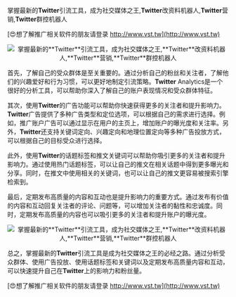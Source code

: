 掌握最新的**Twitter**引流工具，成为社交媒体之王,**Twitter**改资料机器人,**Twitter**营销,**Twitter**群控机器人

[😍想了解推广相关软件的朋友请登录 http://www.vst.tw](http://www.vst.tw)

 <center><img src="https://vst.tw/MP4/tuiguang/png/3.png" alt="掌握最新的**Twitter**引流工具，成为社交媒体之王,**Twitter**改资料机器人,**Twitter**营销,**Twitter**群控机器人"></center>

首先，了解自己的受众群体是至关重要的。通过分析自己的粉丝和关注者，了解他们的兴趣爱好和行为习惯，可以更好地制定引流策略。**Twitter** Analytics是一个很好的分析工具，可以帮助你深入了解自己的账户表现情况和受众群体特征。

其次，使用**Twitter**的广告功能可以帮助你快速获得更多的关注者和提升影响力。**Twitter**广告提供了多种广告类型和定位选项，可以根据自己的需求进行选择。例如，推广账户广告可以通过显示在用户的主页上，增加账户的曝光度和关注率。另外，**Twitter**还支持关键词定向、兴趣定向和地理位置定向等多种广告投放方式，可以根据自己的目标受众进行选择。

此外，使用**Twitter**的话题标签和推文关键词可以帮助你吸引更多的关注者和提升影响力。通过使用热门话题标签，可以让自己的推文在相关话题中得到更多曝光和分享。同时，在推文中使用相关的关键词，也可以让自己的推文更容易被搜索引擎检索到。

最后，定期发布高质量的内容和互动也是提升影响力的重要方式。通过发布有价值的内容和互动回复关注者的评论、问题等，可以增加关注者的黏性和忠诚度。同时，定期发布高质量的内容也可以吸引更多的关注者和提升账户的曝光度。

 <center><img src="https://vst.tw/MP4/tuiguang/png/8.png" alt="掌握最新的**Twitter**引流工具，成为社交媒体之王,**Twitter**改资料机器人,**Twitter**营销,**Twitter**群控机器人"></center>

总之，掌握最新的**Twitter**引流工具是成为社交媒体之王的必经之路。通过分析受众群体、使用广告投放、使用话题标签和关键词以及定期发布高质量内容和互动，可以快速提升自己在**Twitter**上的影响力和粉丝量。

[😍想了解推广相关软件的朋友请登录 http://www.vst.tw](http://www.vst.tw)



